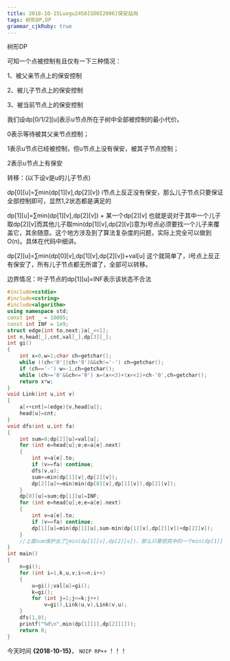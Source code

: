 ```yaml
---
title: 2018-10-15Luogu2458[SDOI2006]保安站岗
tags: 树形DP,DP
grammar_cjkRuby: true
---
```

树形DP

可知一个点被控制有且仅有一下三种情况：

1、被父亲节点上的保安控制

2、被儿子节点上的保安控制

3、被当前节点上的保安控制

我们设dp[0/1/2][u]表示u节点所在子树中全部被控制的最小代价。

0表示等待被其父亲节点控制；

1表示u节点已经被控制，但u节点上没有保安，被其子节点控制；

2表示u节点上有保安

转移：(以下设v是u的儿子节点)

dp[0][u]=∑min(dp[1][v],dp[2][v]) i节点上反正没有保安，那么儿子节点只要保证全部控制即可，显然1,2状态都是满足的

dp[1][u]=∑min(dp[1][v],dp[2][v]) + 某一个dp[2][v] 也就是说对于其中一个儿子取dp[2][v]而其他儿子取min(dp[1][v],dp[2][v])意为i号点必须要找一个儿子来覆盖它，其余随意。这个地方涉及到了算法复杂度的问题，实际上完全可以做到O(n)。具体在代码中细讲。

dp[2][u]=∑min(dp[0][v],dp[1][v],dp[2][v])+val[u] 这个就简单了，i号点上反正有保安了，所有儿子节点都无所谓了，全部可以转移。

边界情况：叶子节点的dp[1][u]=INF表示该状态不合法

~~~cpp
#include<cstdio>
#include<cstring>
#include<algorithm>
using namespace std;
const int _ = 10005;
const int INF = 1e9;
struct edge{int to,next;}a[_<<1];
int n,head[_],cnt,val[_],dp[3][_];
int gi()
{
    int x=0,w=1;char ch=getchar();
    while ((ch<'0'||ch>'9')&&ch!='-') ch=getchar();
    if (ch=='-') w=-1,ch=getchar();
    while (ch>='0'&&ch<='9') x=(x<<3)+(x<<1)+ch-'0',ch=getchar();
    return x*w;
}
void Link(int u,int v)
{
    a[++cnt]=(edge){v,head[u]};
    head[u]=cnt;
}
void dfs(int u,int fa)
{
    int sum=0;dp[2][u]=val[u];
    for (int e=head[u];e;e=a[e].next)
    {
        int v=a[e].to;
        if (v==fa) continue;
        dfs(v,u);
        sum+=min(dp[1][v],dp[2][v]);
        dp[2][u]+=min(min(dp[0][v],dp[1][v]),dp[2][v]);
    }
    dp[0][u]=sum;dp[1][u]=INF;
    for (int e=head[u];e;e=a[e].next)
    {
        int v=a[e].to;
        if (v==fa) continue;
        dp[1][u]=min(dp[1][u],sum-min(dp[1][v],dp[2][v])+dp[2][v]);
    }
    //上面sum维护出了∑min(dp[1][v],dp[2][v])，那么只要把其中的一个min(dp[1][v],dp[2][v])替换成dp[2][v]然后维护最小值即可
}
int main()
{
    n=gi();
    for (int i=1,k,u,v;i<=n;i++)
    {
        u=gi();val[u]=gi();
        k=gi();
        for (int j=1;j<=k;j++)
            v=gi(),Link(u,v),Link(v,u);
    }
    dfs(1,0);
    printf("%d\n",min(dp[1][1],dp[2][1]));
    return 0;
}
~~~

今天时间 **{2018-10-15}**， `NOIP RP++` ！！！